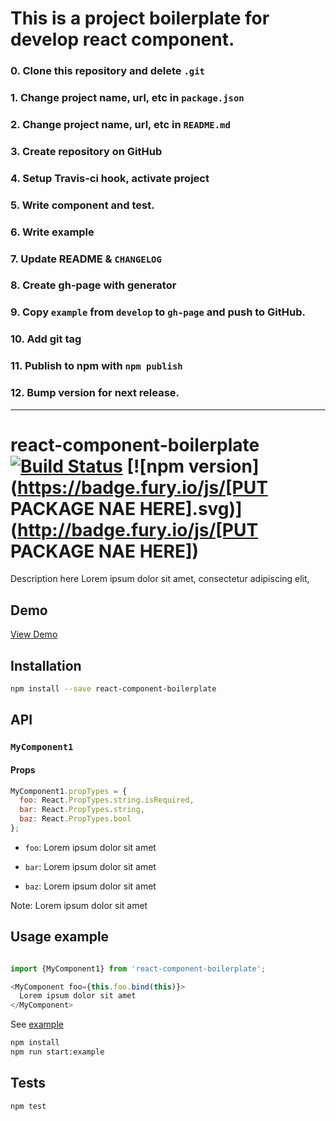 # This is a project boilerplate for develop react component.

### 0. Clone this repository and delete `.git`
### 1. Change project name, url, etc in `package.json`
### 2. Change project name, url, etc in `README.md`
### 3. Create repository on GitHub
### 4. Setup Travis-ci hook, activate project
### 5. Write component and test.
### 6. Write example
### 7. Update README & `CHANGELOG`
### 8. Create gh-page with generator
### 9. Copy `example` from `develop` to `gh-page` and push to GitHub.
### 10. Add git tag
### 11. Publish to npm with `npm publish`
### 12. Bump version for next release.

----

# react-component-boilerplate [![Build Status](https://travis-ci.org/georgeOsdDev/react-component-boilerplate.svg?branch=develop)](https://travis-ci.org/georgeOsdDev/react-component-boilerplate) [![npm version](https://badge.fury.io/js/[PUT PACKAGE NAE HERE].svg)](http://badge.fury.io/js/[PUT PACKAGE NAE HERE])

Description here Lorem ipsum dolor sit amet, consectetur adipiscing elit,

## Demo

[View Demo](http://georgeosddev.github.io/react-component-boilerplate/example/)

## Installation

```bash
npm install --save react-component-boilerplate
```

## API

### `MyComponent1`

#### Props

```javascript
MyComponent1.propTypes = {
  foo: React.PropTypes.string.isRequired,
  bar: React.PropTypes.string,
  baz: React.PropTypes.bool
};
```

  * `foo`: Lorem ipsum dolor sit amet

  * `bar`: Lorem ipsum dolor sit amet

  * `baz`: Lorem ipsum dolor sit amet

  Note: Lorem ipsum dolor sit amet



## Usage example

```javascript

import {MyComponent1} from 'react-component-boilerplate';

<MyComponent foo={this.foo.bind(this)}>
  Lorem ipsum dolor sit amet
</MyComponent>
```

See  [example](https://github.com/georgeOsdDev/react-component-boilerplate/tree/develop/example)

```bash
npm install
npm run start:example
```

## Tests

```bash
npm test
```